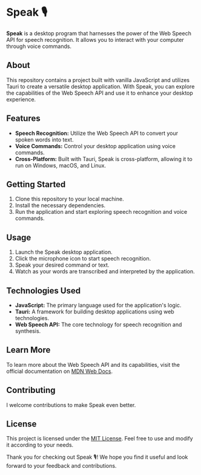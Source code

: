 # Speak 🎙️

**Speak** is a desktop program that harnesses the power of the Web Speech API for speech recognition. It allows you to interact with your computer through voice commands.

## About

This repository contains a project built with vanilla JavaScript and utilizes Tauri to create a versatile desktop application. With Speak, you can explore the capabilities of the Web Speech API and use it to enhance your desktop experience.

## Features

- **Speech Recognition:** Utilize the Web Speech API to convert your spoken words into text.
- **Voice Commands:** Control your desktop application using voice commands.
- **Cross-Platform:** Built with Tauri, Speak is cross-platform, allowing it to run on Windows, macOS, and Linux.

## Getting Started

1. Clone this repository to your local machine.
2. Install the necessary dependencies.
3. Run the application and start exploring speech recognition and voice commands.

## Usage

1. Launch the Speak desktop application.
2. Click the microphone icon to start speech recognition.
3. Speak your desired command or text.
4. Watch as your words are transcribed and interpreted by the application.

## Technologies Used

- **JavaScript:** The primary language used for the application's logic.
- **Tauri:** A framework for building desktop applications using web technologies.
- **Web Speech API:** The core technology for speech recognition and synthesis.

## Learn More

To learn more about the Web Speech API and its capabilities, visit the official documentation on [MDN Web Docs](https://developer.mozilla.org/en-US/docs/Web/API/Web_Speech_API).

## Contributing

I welcome contributions to make Speak even better.

## License

This project is licensed under the [MIT License](LICENSE). Feel free to use and modify it according to your needs.

Thank you for checking out Speak 🎙️! We hope you find it useful and look forward to your feedback and contributions.
